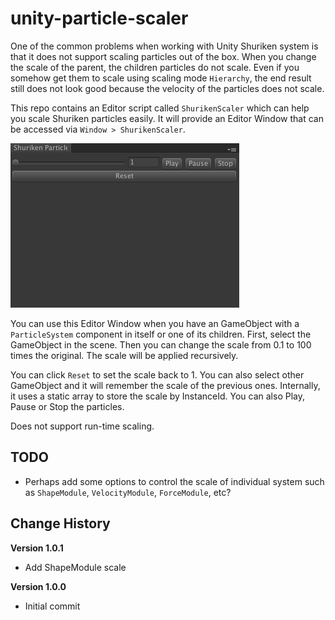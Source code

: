 # unity-particle-scaler

One of the common problems when working with Unity Shuriken system is that it does not support scaling particles out of the box. When you change the scale of the parent, the children particles do not scale. Even if you somehow get them to scale using scaling mode `Hierarchy`, the end result still does not look good because the velocity of the particles does not scale.

This repo contains an Editor script called `ShurikenScaler` which can help you scale Shuriken particles easily. It will provide an Editor Window that can be accessed via `Window > ShurikenScaler`.

![example 1](/imgs/example1.png)

You can use this Editor Window when you have an GameObject with a `ParticleSystem` component in itself or one of its children. First, select the GameObject in the scene. Then you can change the scale from 0.1 to 100 times the original. The scale will be applied recursively.

You can click `Reset` to set the scale back to 1. You can also select other GameObject and it will remember the scale of the previous ones. Internally, it uses a static array to store the scale by InstanceId. You can also Play, Pause or Stop the particles.

Does not support run-time scaling.

## TODO
* Perhaps add some options to control the scale of individual system such as `ShapeModule`, `VelocityModule`, `ForceModule`, etc?

## Change History

**Version 1.0.1**

* Add ShapeModule scale

**Version 1.0.0**

* Initial commit
